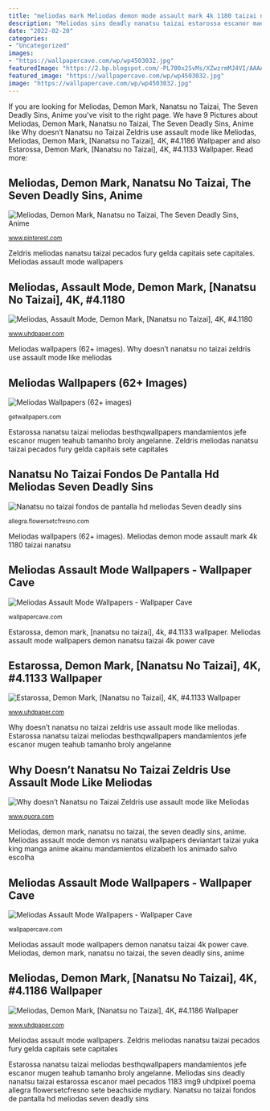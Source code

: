 ```yaml
---
title: "meliodas mark Meliodas demon mode assault mark 4k 1180 taizai nanatsu"
description: "Meliodas sins deadly nanatsu taizai estarossa escanor mael pecados 1183 img9 uhdpixel poema allegra flowersetcfresno sete beachside mydiary"
date: "2022-02-20"
categories:
- "Uncategorized"
images:
- "https://wallpapercave.com/wp/wp4503032.jpg"
featuredImage: "https://2.bp.blogspot.com/-PL700x2SvMs/XZwzrmMJ4VI/AAAAAAAAPQw/hqOE5HcADoA3Er7R1jjYLS7WkwQwqYQxACLcBGAsYHQ/w914-h514-p-k-no-nu/meliodas-assault-mode-demon-mark-nanatsu-no-taizai-uhdpaper.com-4K-4.1180-wp.thumbnail.jpg"
featured_image: "https://wallpapercave.com/wp/wp4503032.jpg"
image: "https://wallpapercave.com/wp/wp4503032.jpg"
---
```


If you are looking for Meliodas, Demon Mark, Nanatsu no Taizai, The Seven Deadly Sins, Anime you've visit to the right page. We have 9 Pictures about Meliodas, Demon Mark, Nanatsu no Taizai, The Seven Deadly Sins, Anime like Why doesn’t Nanatsu no Taizai Zeldris use assault mode like Meliodas, Meliodas, Demon Mark, [Nanatsu no Taizai], 4K, #4.1186 Wallpaper and also Estarossa, Demon Mark, [Nanatsu no Taizai], 4K, #4.1133 Wallpaper. Read more:

## Meliodas, Demon Mark, Nanatsu No Taizai, The Seven Deadly Sins, Anime

![Meliodas, Demon Mark, Nanatsu no Taizai, The Seven Deadly Sins, Anime](https://i.pinimg.com/736x/6d/d1/19/6dd11976ea793fed4769c03cdc094e8d.jpg "Meliodas sins deadly nanatsu taizai estarossa escanor mael pecados 1183 img9 uhdpixel poema allegra flowersetcfresno sete beachside mydiary")

<small>www.pinterest.com</small>

Zeldris meliodas nanatsu taizai pecados fury gelda capitais sete capitales. Meliodas assault mode wallpapers

## Meliodas, Assault Mode, Demon Mark, [Nanatsu No Taizai], 4K, #4.1180

![Meliodas, Assault Mode, Demon Mark, [Nanatsu no Taizai], 4K, #4.1180](https://2.bp.blogspot.com/-PL700x2SvMs/XZwzrmMJ4VI/AAAAAAAAPQw/hqOE5HcADoA3Er7R1jjYLS7WkwQwqYQxACLcBGAsYHQ/w914-h514-p-k-no-nu/meliodas-assault-mode-demon-mark-nanatsu-no-taizai-uhdpaper.com-4K-4.1180-wp.thumbnail.jpg "Meliodas assault mode wallpapers")

<small>www.uhdpaper.com</small>

Meliodas wallpapers (62+ images). Why doesn’t nanatsu no taizai zeldris use assault mode like meliodas

## Meliodas Wallpapers (62+ Images)

![Meliodas Wallpapers (62+ images)](http://getwallpapers.com/wallpaper/full/0/3/8/872066-free-meliodas-wallpapers-1920x1080-picture.jpg "Nanatsu no taizai fondos de pantalla hd meliodas seven deadly sins")

<small>getwallpapers.com</small>

Estarossa nanatsu taizai meliodas besthqwallpapers mandamientos jefe escanor mugen teahub tamanho broly angelanne. Zeldris meliodas nanatsu taizai pecados fury gelda capitais sete capitales

## Nanatsu No Taizai Fondos De Pantalla Hd Meliodas Seven Deadly Sins

![Nanatsu no taizai fondos de pantalla hd meliodas Seven deadly sins](https://allegra.flowersetcfresno.com/pic/3214421_full-nanatsu-no-taizai-fondos-de-pantalla-hd-meliodas-meliodas-estarossa-demon-mark-4k-wallpaper-4-1183.jpg "Meliodas sins deadly nanatsu taizai estarossa escanor mael pecados 1183 img9 uhdpixel poema allegra flowersetcfresno sete beachside mydiary")

<small>allegra.flowersetcfresno.com</small>

Meliodas wallpapers (62+ images). Meliodas demon mode assault mark 4k 1180 taizai nanatsu

## Meliodas Assault Mode Wallpapers - Wallpaper Cave

![Meliodas Assault Mode Wallpapers - Wallpaper Cave](https://wallpapercave.com/wp/wp4503032.jpg "Meliodas assault mode wallpapers")

<small>wallpapercave.com</small>

Estarossa, demon mark, [nanatsu no taizai], 4k, #4.1133 wallpaper. Meliodas assault mode wallpapers demon nanatsu taizai 4k power cave

## Estarossa, Demon Mark, [Nanatsu No Taizai], 4K, #4.1133 Wallpaper

![Estarossa, Demon Mark, [Nanatsu no Taizai], 4K, #4.1133 Wallpaper](https://4.bp.blogspot.com/-ixXVs6GB5-U/XZwzgbTxfdI/AAAAAAAAPOY/9oMbgTkPKkcL6mxUkehsRe5z4j-BaJYIgCLcBGAsYHQ/w914-h514-p-k-no-nu/estarossa-demon-mark-nanatsu-no-taizai-uhdpaper.com-4K-4.1133-wp.thumbnail.jpg "Meliodas assault mode wallpapers")

<small>www.uhdpaper.com</small>

Why doesn’t nanatsu no taizai zeldris use assault mode like meliodas. Estarossa nanatsu taizai meliodas besthqwallpapers mandamientos jefe escanor mugen teahub tamanho broly angelanne

## Why Doesn’t Nanatsu No Taizai Zeldris Use Assault Mode Like Meliodas

![Why doesn’t Nanatsu no Taizai Zeldris use assault mode like Meliodas](https://qph.fs.quoracdn.net/main-qimg-9d97a542694e88612f3c0f6f770adf26 "Zeldris meliodas nanatsu taizai pecados fury gelda capitais sete capitales")

<small>www.quora.com</small>

Meliodas, demon mark, nanatsu no taizai, the seven deadly sins, anime. Meliodas assault mode demon vs nanatsu wallpapers deviantart taizai yuka king manga anime akainu mandamientos elizabeth los animado salvo escolha

## Meliodas Assault Mode Wallpapers - Wallpaper Cave

![Meliodas Assault Mode Wallpapers - Wallpaper Cave](https://wallpapercave.com/wp/wp4503042.jpg "Meliodas demon 4k deadly sins seven nanatsu taizai anime wallpapers mark zeldris mode ban assault desktop forgivness vs betrayed edited")

<small>wallpapercave.com</small>

Meliodas assault mode wallpapers demon nanatsu taizai 4k power cave. Meliodas, demon mark, nanatsu no taizai, the seven deadly sins, anime

## Meliodas, Demon Mark, [Nanatsu No Taizai], 4K, #4.1186 Wallpaper

![Meliodas, Demon Mark, [Nanatsu no Taizai], 4K, #4.1186 Wallpaper](https://4.bp.blogspot.com/-yIiph1viyI8/XZwzvzfOU-I/AAAAAAAAPRY/EeEJmnlkufg1rVIpecA94FilZ85CTmm6wCLcBGAsYHQ/w914-h514-p-k-no-nu/meliodas-demon-mark-nanatsu-no-taizai-uhdpaper.com-4K-4.1186-wp.thumbnail.jpg "Meliodas, demon mark, nanatsu no taizai, the seven deadly sins, anime")

<small>www.uhdpaper.com</small>

Meliodas assault mode wallpapers. Zeldris meliodas nanatsu taizai pecados fury gelda capitais sete capitales

Estarossa nanatsu taizai meliodas besthqwallpapers mandamientos jefe escanor mugen teahub tamanho broly angelanne. Meliodas sins deadly nanatsu taizai estarossa escanor mael pecados 1183 img9 uhdpixel poema allegra flowersetcfresno sete beachside mydiary. Nanatsu no taizai fondos de pantalla hd meliodas seven deadly sins
